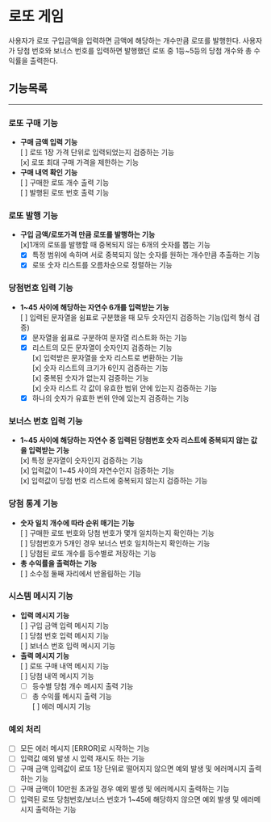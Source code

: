 # 로또 게임
사용자가 로또 구입금액을 입력하면 금액에 해당하는 개수만큼 로또를 발행한다.
사용자가 당첨 번호와 보너스 번호를 입력하면 발행했던 로또 중 1등~5등의 당첨 개수와 총 수익률을 출력한다.

## 기능목록
---
  
### 로또 구매 기능  
- **구매 금액 입력 기능**  
	[ ] 로또 1장 가격 단위로 입력되었는지 검증하는 기능  
	[x] 로또 최대 구매 가격을 제한하는 기능  
- **구매 내역 확인 기능**  
	[ ] 구매한 로또 개수 출력 기능  
	[ ] 발행된 로또 번호 출력 기능  

### 로또 발행 기능  
- **구입 금액/로또가격 만큼 로또를 발행하는 기능**  
	[x]1개의 로또를 발행할 때 중복되지 않는 6개의 숫자를 뽑는 기능
	 - [x] 특정 범위에 속하며 서로 중복되지 않는 숫자를 원하는 개수만큼 추출하는 기능  
	 - [x] 로또 숫자 리스트를 오름차순으로 정렬하는 기능  

### 당첨번호 입력 기능  
- **1~45 사이에 해당하는 자연수 6개를 입력받는 기능**  
	[ ] 입력된 문자열을 쉼표로 구분했을 때 모두 숫자인지 검증하는 기능(입력 형식 검증)
	 - [x] 문자열을 쉼표로 구분하여 문자열 리스트화 하는 기능  
	 - [x] 리스트의 모든 문자열이 숫자인지 검증하는 기능  
	[x] 입력받은 문자열을 숫자 리스트로 변환하는 기능  
	[x] 숫자 리스트의 크기가 6인지 검증하는 기능  
	[x] 중복된 숫자가 없는지 검증하는 기능  
	[x] 숫자 리스트 각 값이 유효한 범위 안에 있는지 검증하는 기능  
	 - [x] 하나의 숫자가 유효한 번위 안에 있는지 검증하는 기능  

### 보너스 번호 입력 기능  
- **1~45 사이에 해당하는 자연수 중 입력된 당첨번호 숫자 리스트에 중복되지 않는 값을 입력받는 기능**  
	[x] 특정 문자열이 숫자인지 검증하는 기능  
	[x] 입력값이 1~45 사이의 자연수인지 검증하는 기능  
	[x] 입력값이 당첨 번호 리스트에 중복되지 않는지 검증하는 기능  

### 당첨 통계 기능  
- **숫자 일치 개수에 따라 순위 매기는 기능**  
	[ ] 구매한 로또 번호와 당첨 번호가 몇개 일치하는지 확인하는 기능  
	[ ] 당첨번호가 5개인 경우 보너스 번호 일치하는지 확인하는 기능  
	[ ] 당첨된 로또 개수를 등수별로 저장하는 기능  
- **총 수익률을 출력하는 기능**  
	[ ] 소수점 둘째 자리에서 반올림하는 기능  

### 시스템 메시지 기능  
- **입력 메시지 기능**  
	[ ] 구입 금액 입력 메시지 기능  
	[ ] 당첨 번호 입력 메시지 기능  
	[ ] 보너스 번호 입력 메시지 기능  
- **출력 메시지 기능**  
	[ ] 로또 구매 내역 메시지 기능  
	[ ] 당첨 내역 메시지 기능  
	 - [ ] 등수별 당첨 개수 메시지 출력 기능  
	 - [ ] 총 수익률 메시지 출력 기능  
	[ ] 에러 메시지 기능  

### 예외 처리  
- [ ] 모든 에러 메시지 [ERROR]로 시작하는 기능  
- [ ] 입력값 예외 발생 시 입력 재시도 하는 기능  
- [ ] 구매 금액 입력값이 로또 1장 단위로 떨어지지 않으면 예외 발생 및 에러메시지 출력하는 기능  
- [ ] 구매 금액이 10만원 초과일 경우 예외 발생 및 에러메시지 출력하는 기능
- [ ] 입력된 로또 당첨번호/보너스 번호가 1~45에 해당하지 않으면 예외 발생 및 에러메시지 출력하는 기능  